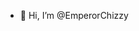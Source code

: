 - 👋 Hi, I’m @EmperorChizzy

<!---
EmperorChizzy/EmperorChizzy is a ✨ special ✨ repository because its `README.md` (this file) appears on your GitHub profile.
You can click the Preview link to take a look at your changes.
--->
